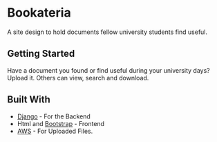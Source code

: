 # **Bookateria**
A site design to hold documents fellow university students find useful.

## Getting Started
Have a document you found or find useful during your university days? Upload it. Others can view, search and download.

## Built With
<ul>
<li><a href="https://www.djangoproject.com/">Django</a> - For the Backend</li>
<li>Html and <a href="getbootstrap.com">Bootstrap</A> - Frontend</li>
<li><a href="https://aws.amazon.com/">AWS</a> - For Uploaded Files.</li> 
</ul>

